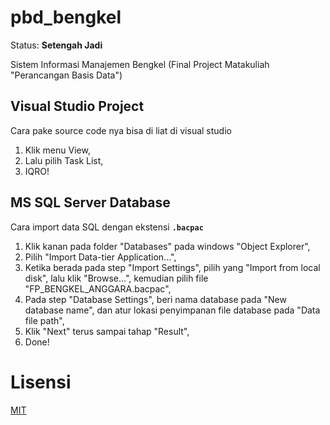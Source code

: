 # pbd_bengkel
Status: **Setengah Jadi**

Sistem Informasi Manajemen Bengkel (Final Project Matakuliah "Perancangan Basis Data")

## Visual Studio Project
Cara pake source code nya bisa di liat di visual studio
1. Klik menu View,
2. Lalu pilih Task List,
3. IQRO!

## MS SQL Server Database
Cara import data SQL dengan ekstensi **`.bacpac`**
1. Klik kanan pada folder "Databases" pada windows "Object Explorer",
2. Pilih "Import Data-tier Application...",
3. Ketika berada pada step "Import Settings", pilih yang "Import from local disk", lalu klik "Browse...", kemudian pilih file "FP_BENGKEL_ANGGARA.bacpac",
4. Pada step "Database Settings", beri nama database pada "New database name", dan atur lokasi penyimpanan file database pada "Data file path",
5. Klik "Next" terus sampai tahap "Result",
6. Done!

# Lisensi
[MIT](https://github.com/anggaranothing/pbd_bengkel/blob/master/LICENSE)
